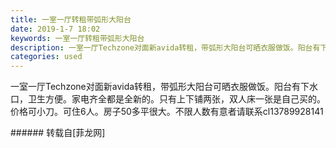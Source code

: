 ```yaml
---
title: 一室一厅转租带弧形大阳台
date: 2019-1-7 18:02
keywords: 一室一厅转租带弧形大阳台
description: 一室一厅Techzone对面新avida转租，带弧形大阳台可晒衣服做饭。阳台有下水口，卫生方便。家电齐全都是全新的。只有上下铺两张，双人床一张是自己买的。价格可小刀。可住6人。房子50多平很大。不限人数有意者请联系cl13789928141
categories: used
---
```

<td class="t_f" id="postmessage_2634618">

一室一厅Techzone对面新avida转租，带弧形大阳台可晒衣服做饭。阳台有下水口，卫生方便。家电齐全都是全新的。只有上下铺两张，双人床一张是自己买的。价格可小刀。可住6人。房子50多平很大。不限人数有意者请联系cl13789928141<br/>
</td>
###### 转载自[菲龙网]